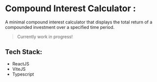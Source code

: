 # Compound Interest Calculator :

A minimal compound interest calculator that displays the total return of a compounded investment over a specified time period.

> Currently work in progress!

## Tech Stack:
- ReactJS
- ViteJS
- Typescript
